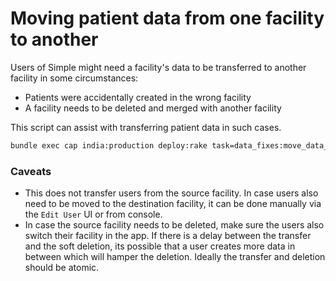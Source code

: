 # Moving patient data from one facility to another

Users of Simple might need a facility's data to be transferred to another facility in some circumstances:
- Patients were accidentally created in the wrong facility
- A facility needs to be deleted and merged with another facility

This script can assist with transferring patient data in such cases.
```bash
bundle exec cap india:production deploy:rake task=data_fixes:move_data_from_source_to_destination_facility[<source-facility-id>,<destination-facility-id>]
```

### Caveats

- This does not transfer users from the source facility. In case users also need to be moved to the destination
facility, it can be done manually via the `Edit User` UI or from console.
- In case the source facility needs to be deleted, make sure the users also switch their facility in the app.
If there is a delay between the transfer and the soft deletion, its possible that a user creates more data in between which will hamper the deletion.
Ideally the transfer and deletion should be atomic.
